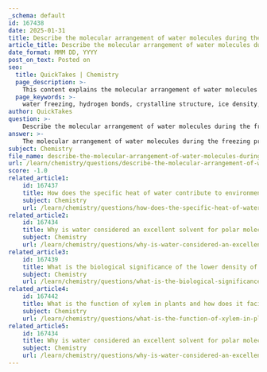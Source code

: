 ```yaml
---
_schema: default
id: 167438
date: 2025-01-31
title: Describe the molecular arrangement of water molecules during the freezing process and its effect on ice density.
article_title: Describe the molecular arrangement of water molecules during the freezing process and its effect on ice density.
date_format: MMM DD, YYYY
post_on_text: Posted on
seo:
  title: QuickTakes | Chemistry
  page_description: >-
    This content explains the molecular arrangement of water molecules during the freezing process and how it causes ice to be less dense than liquid water, impacting aquatic ecosystems and Earth's climate.
  page_keywords: >-
    water freezing, hydrogen bonds, crystalline structure, ice density, molecular arrangement, hexagonal arrangement, kinetic energy, liquid water, aquatic ecosystems, Earth's climate
author: QuickTakes
question: >-
    Describe the molecular arrangement of water molecules during the freezing process and its effect on ice density.
answer: >-
    The molecular arrangement of water molecules during the freezing process is a fascinating aspect of water's unique properties. When water freezes at 0 degrees Celsius (32 degrees Fahrenheit), the hydrogen bonds between water molecules become more stable and form a crystalline lattice structure. This structure is characterized by each water molecule being hydrogen-bonded to four neighboring molecules, resulting in an open hexagonal arrangement.\n\nIn the liquid state, water molecules are in constant motion, allowing them to be more closely packed together. However, as the temperature drops and water begins to freeze, the kinetic energy of the molecules decreases, leading to a more ordered arrangement. The hydrogen bonds that form during freezing cause the water molecules to space themselves further apart than they are in the liquid state. This open structure is what gives ice its crystalline form.\n\nAs a result of this arrangement, ice has a lower density than liquid water. Specifically, the density of ice is about 0.92 grams per cubic centimeter, while the density of liquid water is approximately 1.00 grams per cubic centimeter at 4 degrees Celsius, where water is at its maximum density. This lower density of ice allows it to float on liquid water, which is an unusual property for a solid and is crucial for aquatic ecosystems. The floating ice layer insulates the water below, helping to maintain a stable environment for aquatic life during cold weather.\n\nIn summary, the crystalline structure of ice, formed by hydrogen bonds, spaces the water molecules further apart, resulting in ice being less dense than liquid water. This property is vital for the survival of many organisms in aquatic environments and plays a significant role in Earth's climate and ecosystems.
subject: Chemistry
file_name: describe-the-molecular-arrangement-of-water-molecules-during-the-freezing-process-and-its-effect-on-ice-density.md
url: /learn/chemistry/questions/describe-the-molecular-arrangement-of-water-molecules-during-the-freezing-process-and-its-effect-on-ice-density
score: -1.0
related_article1:
    id: 167437
    title: How does the specific heat of water contribute to environmental temperature stabilization?
    subject: Chemistry
    url: /learn/chemistry/questions/how-does-the-specific-heat-of-water-contribute-to-environmental-temperature-stabilization
related_article2:
    id: 167434
    title: Why is water considered an excellent solvent for polar molecules and ionic compounds?
    subject: Chemistry
    url: /learn/chemistry/questions/why-is-water-considered-an-excellent-solvent-for-polar-molecules-and-ionic-compounds
related_article3:
    id: 167439
    title: What is the biological significance of the lower density of ice compared to liquid water?
    subject: Chemistry
    url: /learn/chemistry/questions/what-is-the-biological-significance-of-the-lower-density-of-ice-compared-to-liquid-water
related_article4:
    id: 167442
    title: What is the function of xylem in plants and how does it facilitate water transport against gravity?
    subject: Chemistry
    url: /learn/chemistry/questions/what-is-the-function-of-xylem-in-plants-and-how-does-it-facilitate-water-transport-against-gravity
related_article5:
    id: 167434
    title: Why is water considered an excellent solvent for polar molecules and ionic compounds?
    subject: Chemistry
    url: /learn/chemistry/questions/why-is-water-considered-an-excellent-solvent-for-polar-molecules-and-ionic-compounds
---
```


&nbsp;